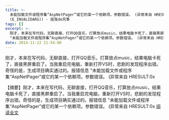 ```yaml
---
title: >-
  未能加载文件或程序集“AspNetPager”或它的某一个依赖项。参数错误。 (异常来自 HRESULT:0x80070057
  (E_INVALIDARG)) - 摇曳de风筝
tags: []
excerpt: >-
  刚才，本来在写代码，无聊直接，打开QQ音乐，打算放点music，结果电脑卡死了，直接黑屏重启了。当我重启完电脑，重新打开VS时，悲剧的发现程序出错。奇怪的是，生成项目确实通过的。报错信息
  "未能加载文件或程序集“AspNetPager”或它的某一个依赖项。参数错误。 (异常来自 HRESULT:0x
date: 2014-11-22 21:54:00
---
```


刚才，本来在写代码，无聊直接，打开QQ音乐，打算放点music，结果电脑卡死了，直接黑屏重启了。当我重启完电脑，重新打开VS时，悲剧的发现程序出错。奇怪的是，生成项目确实通过的。报错信息 "未能加载文件或程序集“AspNetPager”或它的某一个依赖项。参数错误。 (异常来自 HRESULT:0x
<!-- more -->
【摘要】刚才，本来在写代码，无聊直接，打开QQ音乐，打算放点music，结果电脑卡死了，直接黑屏重启了。当我重启完电脑，重新打开VS时，悲剧的发现程序出错。奇怪的是，生成项目确实通过的。报错信息 "未能加载文件或程序集“AspNetPager”或它的某一个依赖项。参数错误。 (异常来自 HRESULT:0x [阅读全文](https://www.cnblogs.com/pinzi/p/4224967.html)